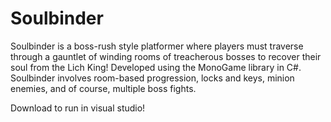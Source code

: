 # Soulbinder
Soulbinder is a boss-rush style platformer where players must traverse through a gauntlet of winding rooms of treacherous bosses to recover their soul from the Lich King! Developed using the MonoGame library in C#. Soulbinder involves room-based progression, locks and keys, minion enemies, and of course, multiple boss fights.

Download to run in visual studio!
